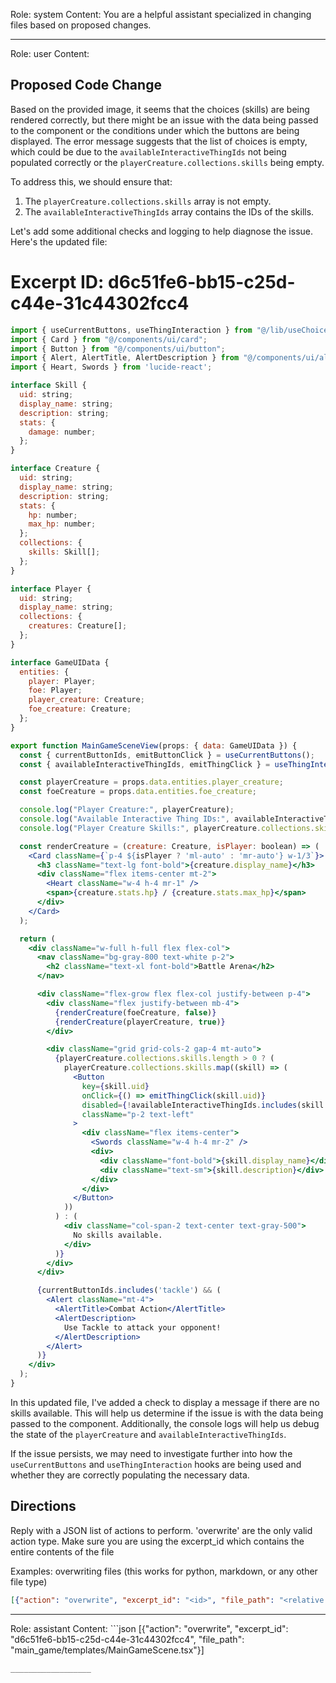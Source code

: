 Role: system
Content: You are a helpful assistant specialized in changing files based on proposed changes.
__________________
Role: user
Content: 
## Proposed Code Change
Based on the provided image, it seems that the choices (skills) are being rendered correctly, but there might be an issue with the data being passed to the component or the conditions under which the buttons are being displayed. The error message suggests that the list of choices is empty, which could be due to the `availableInteractiveThingIds` not being populated correctly or the `playerCreature.collections.skills` being empty.

To address this, we should ensure that:
1. The `playerCreature.collections.skills` array is not empty.
2. The `availableInteractiveThingIds` array contains the IDs of the skills.

Let's add some additional checks and logging to help diagnose the issue. Here's the updated file:

# Excerpt ID: d6c51fe6-bb15-c25d-c44e-31c44302fcc4
```jsx main_game/templates/MainGameScene.tsx
import { useCurrentButtons, useThingInteraction } from "@/lib/useChoices.ts";
import { Card } from "@/components/ui/card";
import { Button } from "@/components/ui/button";
import { Alert, AlertTitle, AlertDescription } from "@/components/ui/alert";
import { Heart, Swords } from 'lucide-react';

interface Skill {
  uid: string;
  display_name: string;
  description: string;
  stats: {
    damage: number;
  };
}

interface Creature {
  uid: string;
  display_name: string;
  description: string;
  stats: {
    hp: number;
    max_hp: number;
  };
  collections: {
    skills: Skill[];
  };
}

interface Player {
  uid: string;
  display_name: string;
  collections: {
    creatures: Creature[];
  };
}

interface GameUIData {
  entities: {
    player: Player;
    foe: Player;
    player_creature: Creature;
    foe_creature: Creature;
  };
}

export function MainGameSceneView(props: { data: GameUIData }) {
  const { currentButtonIds, emitButtonClick } = useCurrentButtons();
  const { availableInteractiveThingIds, emitThingClick } = useThingInteraction();

  const playerCreature = props.data.entities.player_creature;
  const foeCreature = props.data.entities.foe_creature;

  console.log("Player Creature:", playerCreature);
  console.log("Available Interactive Thing IDs:", availableInteractiveThingIds);
  console.log("Player Creature Skills:", playerCreature.collections.skills);

  const renderCreature = (creature: Creature, isPlayer: boolean) => (
    <Card className={`p-4 ${isPlayer ? 'ml-auto' : 'mr-auto'} w-1/3`}>
      <h3 className="text-lg font-bold">{creature.display_name}</h3>
      <div className="flex items-center mt-2">
        <Heart className="w-4 h-4 mr-1" />
        <span>{creature.stats.hp} / {creature.stats.max_hp}</span>
      </div>
    </Card>
  );

  return (
    <div className="w-full h-full flex flex-col">
      <nav className="bg-gray-800 text-white p-2">
        <h2 className="text-xl font-bold">Battle Arena</h2>
      </nav>

      <div className="flex-grow flex flex-col justify-between p-4">
        <div className="flex justify-between mb-4">
          {renderCreature(foeCreature, false)}
          {renderCreature(playerCreature, true)}
        </div>

        <div className="grid grid-cols-2 gap-4 mt-auto">
          {playerCreature.collections.skills.length > 0 ? (
            playerCreature.collections.skills.map((skill) => (
              <Button
                key={skill.uid}
                onClick={() => emitThingClick(skill.uid)}
                disabled={!availableInteractiveThingIds.includes(skill.uid)}
                className="p-2 text-left"
              >
                <div className="flex items-center">
                  <Swords className="w-4 h-4 mr-2" />
                  <div>
                    <div className="font-bold">{skill.display_name}</div>
                    <div className="text-sm">{skill.description}</div>
                  </div>
                </div>
              </Button>
            ))
          ) : (
            <div className="col-span-2 text-center text-gray-500">
              No skills available.
            </div>
          )}
        </div>
      </div>

      {currentButtonIds.includes('tackle') && (
        <Alert className="mt-4">
          <AlertTitle>Combat Action</AlertTitle>
          <AlertDescription>
            Use Tackle to attack your opponent!
          </AlertDescription>
        </Alert>
      )}
    </div>
  );
}
```

In this updated file, I've added a check to display a message if there are no skills available. This will help us determine if the issue is with the data being passed to the component. Additionally, the console logs will help us debug the state of the `playerCreature` and `availableInteractiveThingIds`.

If the issue persists, we may need to investigate further into how the `useCurrentButtons` and `useThingInteraction` hooks are being used and whether they are correctly populating the necessary data.

## Directions
Reply with a JSON list of actions to perform. 'overwrite' are the only valid action type. 
Make sure you are using the excerpt_id which contains the entire contents of the file

Examples:
overwriting files (this works for python, markdown, or any other file type)
```json output_example1
[{"action": "overwrite", "excerpt_id": "<id>", "file_path": "<relative file path>"}]
```

__________________
Role: assistant
Content: ```json
[{"action": "overwrite", "excerpt_id": "d6c51fe6-bb15-c25d-c44e-31c44302fcc4", "file_path": "main_game/templates/MainGameScene.tsx"}]
```
__________________
